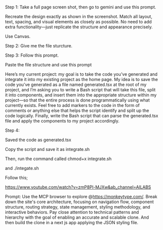Step 1: Take a full page screen shot, then go to gemini and use this prompt.

Recreate the design exactly as shown in the screenshot. Match all layout, text, spacing, and visual elements as closely as possible. No need to add extra functionality—just replicate the structure and appearance precisely.

Use Canvas.

Step 2: Give me the file sturcture.

Step 3: Follow this prompt.

Paste the file structure and use this prompt

Here’s my current project: my goal is to take the code you’ve generated and integrate it into my existing project as the home page. My idea is to save the code you’ve generated as a file named generated.tsx at the root of my project, and I’m asking you to write a Bash script that will take this file, split it into components, and insert them into the appropriate structure within my project—so that the entire process is done programmatically using what currently exists. Feel free to add markers to the code in the form of comments or anything else that helps the script identify and split up the code logically. Finally, write the Bash script that can parse the generated.tsx file and apply the components to my project accordingly.

Step 4:

Saved the code as generated.tsx

Copy the script and save it as integrate.sh

Then, run the command called chmod+x integrate.sh

and ./integate.sh

Follow this;

https://www.youtube.com/watch?v=zmP8Pl-MJXw&ab_channel=AILABS

Prompt: Use the MCP browser to explore @https://monkeytype.com/. Break down the site's core architecture, focusing on navigation flow, component structure, routing strategy, state management, styling methodology, and interactive behaviors. Pay close attention to technical patterns and hierarchy with the goal of enabling an accurate and scalable clone. And then build the clone in a next js app applying the JSON styling file.
